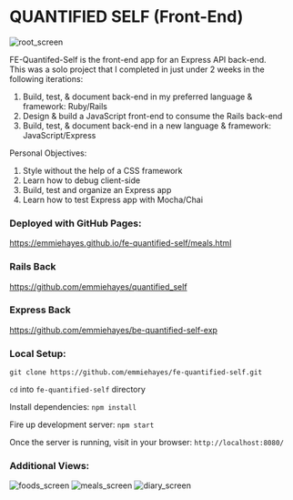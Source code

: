 # QUANTIFIED SELF (Front-End)

<img alt="root_screen" src="https://cl.ly/b20b6c87337d/Screen%20Shot%202018-10-16%20at%2010.35.44%20PM.jpg">

FE-Quantifed-Self is the front-end app for an Express API back-end.  
This was a solo project that I completed in just under 2 weeks in the following iterations: 

1. Build, test, & document back-end in my preferred language & framework: Ruby/Rails
2. Design & build a JavaScript front-end to consume the Rails back-end 
3. Build, test, & document back-end in a new language & framework: JavaScript/Express

Personal Objectives:

1. Style without the help of a CSS framework
2. Learn how to debug client-side
3. Build, test and organize an Express app
4. Learn how to test Express app with Mocha/Chai

### Deployed with GitHub Pages:

https://emmiehayes.github.io/fe-quantified-self/meals.html

### Rails Back

https://github.com/emmiehayes/quantified_self

### Express Back

https://github.com/emmiehayes/be-quantified-self-exp

### Local Setup:

`git clone https://github.com/emmiehayes/fe-quantified-self.git`

`cd` into `fe-quantified-self` directory

Install dependencies: `npm install`

Fire up development server: `npm start`

Once the server is running, visit in your browser: `http://localhost:8080/` 


### Additional Views:

<img alt="foods_screen" src="https://cl.ly/559ee9111e19/Screen%20Shot%202018-10-16%20at%209.03.51%20PM.jpg">

<img alt="meals_screen" src="https://cl.ly/eac0cbce16b4/Screen%20Shot%202018-10-16%20at%209.03.59%20PM.jpg">

<img alt="diary_screen" src="https://cl.ly/14d7f4523cbf/Screen%20Shot%202018-10-16%20at%209.04.08%20PM.jpg">

